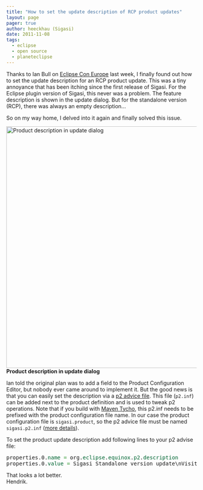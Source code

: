 ```yaml
---
title: "How to set the update description of RCP product updates"
layout: page 
pager: true
author: heeckhau (Sigasi)
date: 2011-11-08
tags: 
  - eclipse
  - open source
  - planeteclipse
---
```

<div class="content">
<p>Thanks to Ian Bull on <a href="http://www.eclipsecon.org/" class="elf-external elf-icon">Eclipse Con Europe</a> last week, I finally found out how to set the update description for an <span class="caps">RCP</span> product update. This was a tiny annoyance that has been itching since the first release of Sigasi. For the Eclipse plugin version of Sigasi, this never was a problem. The feature description is shown in the update dialog. But for the standalone version (<span class="caps">RCP</span>), there was always an empty description&#8230;</p>	<p>So on my way home, I delved into it again and finally solved this issue.</p>	<p><span class="inline inline-center"><a href="http://www.sigasi.com/sites/www.sigasi.com/files/images/UpdateDialog.png" onclick="launch_popup(1311, 626, 668); return false;" target="_blank"><img src="http://www.sigasi.com/sites/www.sigasi.com/files/images/UpdateDialog.preview.png" alt="Product description in update dialog" title="Product description in update dialog" class="image image-preview " width="600" height="640"/></a><span class="caption"><strong>Product description in update dialog</strong></span></span></p>	<p>Ian told the original plan was to add a field to the Product Configuration Editor, but nobody ever came around to implement it. But the good news is that you can easily set the description via a  <a href="http://wiki.eclipse.org/Equinox/p2/Customizing_Metadata" class="elf-external elf-icon">p2 advice file</a>. This file (<code>p2.inf</code>) can be added next to the product definition and is used to tweak p2 operations. Note that if you build with <a href="http://www.eclipse.org/tycho/" class="elf-external elf-icon">Maven Tycho</a>, this p2.inf needs to be prefixed with the product configuration file name. In our case the product configuration file is <code>sigasi.product</code>, so the p2 advice file must be named <code>sigasi.p2.inf</code> (<a href="http://wiki.eclipse.org/Tycho/Packaging_Types#eclipse-repository" class="elf-external elf-icon">more details</a>).</p>	<p>To set the product update description add following lines to your p2 advise file:<br/></p><div class="geshifilter"><pre class="java geshifilter-java" style="font-family:monospace;">properties.0.<span style="color: #006633;">name</span> <span style="color: #339933;">=</span> org.<span style="color: #006633;">eclipse</span>.<span style="color: #006633;">equinox</span>.<span style="color: #006633;">p2</span>.<span style="color: #006633;">description</span><br/>properties.0.<span style="color: #006633;">value</span> <span style="color: #339933;">=</span> Sigasi Standalone version update\nVisit http<span style="color: #339933;">:</span><span style="color: #666666; font-style: italic;">//www.sigasi.com/sigasi-updates for more information.</span></pre></div>	<p>That looks a lot better.<br/>Hendrik. </p>  </div>

